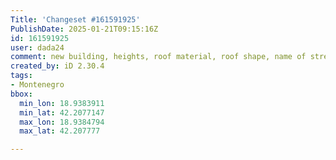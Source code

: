 ```yaml
---
Title: 'Changeset #161591925'
PublishDate: 2025-01-21T09:15:16Z
id: 161591925
user: dada24
comment: new building, heights, roof material, roof shape, name of street
created_by: iD 2.30.4
tags:
- Montenegro
bbox:
  min_lon: 18.9383911
  min_lat: 42.2077147
  max_lon: 18.9384794
  max_lat: 42.207777

---
```

